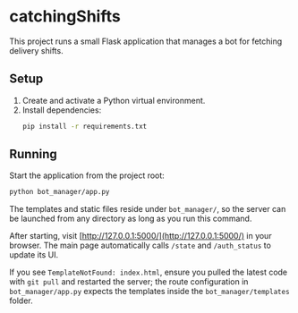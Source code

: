# catchingShifts

This project runs a small Flask application that manages a bot for fetching delivery shifts.

## Setup
1. Create and activate a Python virtual environment.
2. Install dependencies:
   ```bash
   pip install -r requirements.txt
   ```

## Running
Start the application from the project root:
```bash
python bot_manager/app.py
```
The templates and static files reside under `bot_manager/`, so the server can be launched from any directory as long as you run this command.

After starting, visit [http://127.0.0.1:5000/](http://127.0.0.1:5000/) in your browser. The main page automatically calls `/state` and `/auth_status` to update its UI.

If you see `TemplateNotFound: index.html`, ensure you pulled the latest code with `git pull` and restarted the server; the route configuration in `bot_manager/app.py` expects the templates inside the `bot_manager/templates` folder.
